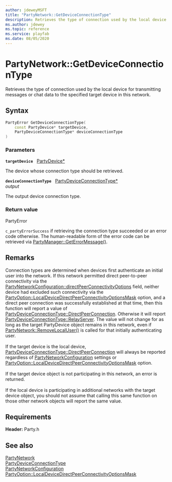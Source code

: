 ```yaml
---
author: jdeweyMSFT
title: "PartyNetwork::GetDeviceConnectionType"
description: Retrieves the type of connection used by the local device for transmitting messages or chat data to the specified target device in this network.
ms.author: jdewey
ms.topic: reference
ms.service: playfab
ms.date: 08/05/2020
---
```


# PartyNetwork::GetDeviceConnectionType  

Retrieves the type of connection used by the local device for transmitting messages or chat data to the specified target device in this network.  

## Syntax  
  
```cpp
PartyError GetDeviceConnectionType(  
    const PartyDevice* targetDevice,  
    PartyDeviceConnectionType* deviceConnectionType  
)  
```  
  
### Parameters  
  
**`targetDevice`** &nbsp; [PartyDevice*](../../PartyDevice/partydevice.md)  
  
The device whose connection type should be retrieved.  
  
**`deviceConnectionType`** &nbsp; [PartyDeviceConnectionType*](../../../enums/partydeviceconnectiontype.md)  
*output*  
  
The output device connection type.  
  
  
### Return value  
PartyError
  
```c_partyErrorSuccess``` if retrieving the connection type succeeded or an error code otherwise. The human-readable form of the error code can be retrieved via [PartyManager::GetErrorMessage()](../../PartyManager/methods/partymanager_geterrormessage.md).
  
## Remarks  
  
Connection types are determined when devices first authenticate an initial user into the network. If this network permitted direct peer-to-peer connectivity via the [PartyNetworkConfiguration::directPeerConnectivityOptions](../../../structs/partynetworkconfiguration.md) field, neither device had excluded such connectivity via the [PartyOption::LocalDeviceDirectPeerConnectivityOptionsMask](../../../enums/partyoption.md) option, and a direct peer connection was successfully established at that time, then this function will report a value of [PartyDeviceConnectionType::DirectPeerConnection](../../../enums/partydeviceconnectiontype.md). Otherwise it will report [PartyDeviceConnectionType::RelayServer](../../../enums/partydeviceconnectiontype.md). The value will not change for as long as the target PartyDevice object remains in this network, even if [PartyNetwork::RemoveLocalUser()](partynetwork_removelocaluser.md) is called for that initially authenticating user. <br /><br /> If the target device is the local device, [PartyDeviceConnectionType::DirectPeerConnection](../../../enums/partydeviceconnectiontype.md) will always be reported regardless of [PartyNetworkConfiguration](../../../structs/partynetworkconfiguration.md) settings or [PartyOption::LocalDeviceDirectPeerConnectivityOptionsMask](../../../enums/partyoption.md) option.   <br /><br /> If the target device object is not participating in this network, an error is returned.   <br /><br /> If the local device is participating in additional networks with the target device object, you should not assume that calling this same function on those other network objects will report the same value.
  
## Requirements  
  
**Header:** Party.h
  
## See also  
[PartyNetwork](../partynetwork.md)  
[PartyDeviceConnectionType](../../../enums/partydeviceconnectiontype.md)  
[PartyNetworkConfiguration](../../../structs/partynetworkconfiguration.md)  
[PartyOption::LocalDeviceDirectPeerConnectivityOptionsMask](../../../enums/partyoption.md)
  
  
